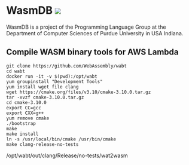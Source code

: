 # WasmDB ![](https://github.com/ChristianMoesl/wasmdb/workflows/Build/badge.svg)

WasmDB is a project of the Programming Language Group at the Department of Computer Sciences of Purdue University in USA Indiana.



## Compile WASM binary tools for AWS Lambda
```
git clone https://github.com/WebAssembly/wabt
cd wabt
docker run -it -v $(pwd):/opt/wabt
yum groupinstall "Development Tools"
yum install wget file clang
wget https://cmake.org/files/v3.10/cmake-3.10.0.tar.gz
tar -xvzf cmake-3.10.0.tar.gz
cd cmake-3.10.0
export CC=gcc
export CXX=g++
yum remove cmake
./bootstrap
make
make install
ln -s /usr/local/bin/cmake /usr/bin/cmake
make clang-release-no-tests
```

/opt/wabt/out/clang/Release/no-tests/wat2wasm
